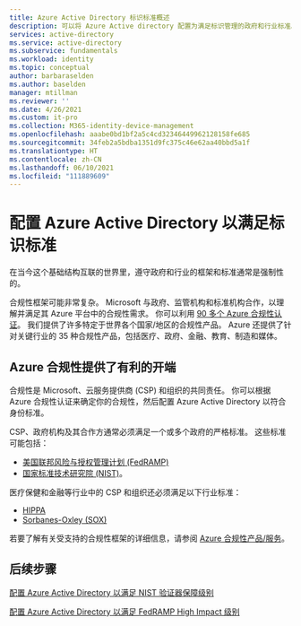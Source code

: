 ```yaml
---
title: Azure Active Directory 标识标准概述
description: 可以将 Azure Active directory 配置为满足标识管理的政府和行业标准。
services: active-directory
ms.service: active-directory
ms.subservice: fundamentals
ms.workload: identity
ms.topic: conceptual
author: barbaraselden
ms.author: baselden
manager: mtillman
ms.reviewer: ''
ms.date: 4/26/2021
ms.custom: it-pro
ms.collection: M365-identity-device-management
ms.openlocfilehash: aaabe0bd1bf2a5c4cd32346449962128158fe685
ms.sourcegitcommit: 34feb2a5bdba1351d9fc375c46e62aa40bbd5a1f
ms.translationtype: HT
ms.contentlocale: zh-CN
ms.lasthandoff: 06/10/2021
ms.locfileid: "111889609"
---
```

# <a name="configure-azure-active-directory-to-meet-identity-standards"></a>配置 Azure Active Directory 以满足标识标准

在当今这个基础结构互联的世界里，遵守政府和行业的框架和标准通常是强制性的。 

合规性框架可能非常复杂。 Microsoft 与政府、监管机构和标准机构合作，以理解并满足其 Azure 平台中的合规性需求。 你可以利用 [90 多个 Azure 合规性认证](../../compliance/index.yml)。 我们提供了许多特定于世界各个国家/地区的合规性产品。 Azure 还提供了针对关键行业的 35 种合规性产品，包括医疗、政府、金融、教育、制造和媒体。 

## <a name="azure-compliance-provides-a-head-start"></a>Azure 合规性提供了有利的开端

合规性是 Microsoft、云服务提供商 (CSP) 和组织的共同责任。 你可以根据 Azure 合规性认证来确定你的合规性，然后配置 Azure Active Directory 以符合身份标准。

CSP、政府机构及其合作方通常必须满足一个或多个政府的严格标准。 这些标准可能包括：
* [美国联邦风险与授权管理计划 (FedRAMP)](/azure/compliance/offerings/offering-fedramp)
* [国家标准技术研究院 (NIST)](/azure/compliance/offerings/offering-nist-800-53)。

医疗保健和金融等行业中的 CSP 和组织还必须满足以下行业标准： 
* [HIPPA](/azure/compliance/offerings/offering-hipaa-us)
* [Sorbanes-Oxley (SOX)](/azure/compliance/offerings/offering-sox-us)

若要了解有关受支持的合规性框架的详细信息，请参阅 [Azure 合规性产品/服务](/azure/compliance/offerings/)。

## <a name="next-steps"></a>后续步骤

[配置 Azure Active Directory 以满足 NIST 验证器保障级别](nist-overview.md)

[配置 Azure Active Directory 以满足 FedRAMP High Impact 级别](configure-azure-active-directory-for-fedramp-high-impact.md)